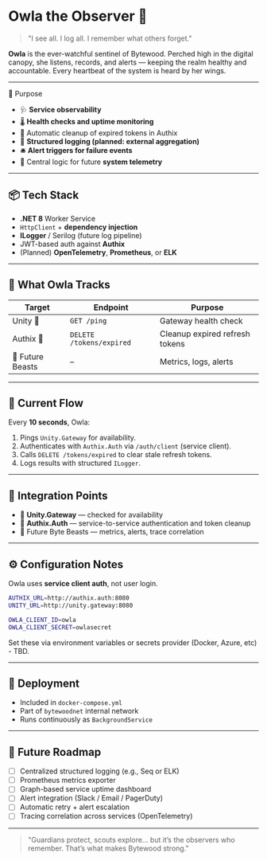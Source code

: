 # Owla the Observer 🦉

> "I see all. I log all. I remember what others forget."

**Owla** is the ever-watchful sentinel of Bytewood. Perched high in the digital canopy, she listens, records, and alerts — keeping the realm healthy and accountable. Every heartbeat of the system is heard by her wings.

---

🔧 Purpose

- 🩺 **Service observability**
- 🌡️ **Health checks and uptime monitoring**
- 🧹 Automatic cleanup of expired tokens in Authix
- 📓 **Structured logging (planned: external aggregation)**
- 🛎️ **Alert triggers for failure events**
- 🧠 Central logic for future **system telemetry**

---

## 📦 Tech Stack

- **.NET 8** Worker Service
- `HttpClient` + **dependency injection**
- **ILogger** / Serilog (future log pipeline)
- JWT-based auth against **Authix**
- (Planned) **OpenTelemetry**, **Prometheus**, or **ELK**

---

## 📡 What Owla Tracks

| Target | Endpoint | Purpose |
| --- | --- | --- |
| Unity 🦄 | `GET /ping` | Gateway health check |
| Authix 🐉 | `DELETE /tokens/expired` | Cleanup expired refresh tokens |
| 🔮 Future Beasts | – | Metrics, logs, alerts |

---

## 🔄 Current Flow

Every **10 seconds**, Owla:

1. Pings `Unity.Gateway` for availability.
2. Authenticates with `Authix.Auth` via `/auth/client` (service client).
3. Calls `DELETE /tokens/expired` to clear stale refresh tokens.
4. Logs results with structured `ILogger`.

---

## 🧩 Integration Points

- 🦄 **Unity.Gateway** — checked for availability
- 🐉 **Authix.Auth** — service-to-service authentication and token cleanup
- 🧪 Future Byte Beasts — metrics, alerts, trace correlation

---

## ⚙️ Configuration Notes

Owla uses **service client auth**, not user login.

```bash
AUTHIX_URL=http://authix.auth:8080
UNITY_URL=http://unity.gateway:8080

OWLA_CLIENT_ID=owla
OWLA_CLIENT_SECRET=owlasecret
```

Set these via environment variables or secrets provider (Docker, Azure, etc) - TBD.

---

## 🧙 Deployment

- Included in `docker-compose.yml`
- Part of `bytewoodnet` internal network
- Runs continuously as `BackgroundService`

---

## 🔮 Future Roadmap

- [ ]  Centralized structured logging (e.g., Seq or ELK)
- [ ]  Prometheus metrics exporter
- [ ]  Graph-based service uptime dashboard
- [ ]  Alert integration (Slack / Email / PagerDuty)
- [ ]  Automatic retry + alert escalation
- [ ]  Tracing correlation across services (OpenTelemetry)

---

> "Guardians protect, scouts explore… but it’s the observers who remember. That’s what makes Bytewood strong."